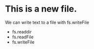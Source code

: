 # This is a new file.
We can write text to a file with fs.writeFile
* fs.readdir
* fs.readFile
* fs.writeFile